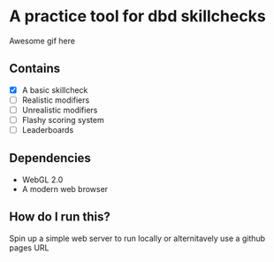# A practice tool for dbd skillchecks
Awesome gif here

## Contains
- [x] A basic skillcheck
- [ ] Realistic modifiers 
- [ ] Unrealistic modifiers 
- [ ] Flashy scoring system 
- [ ] Leaderboards 

## Dependencies
- WebGL 2.0
- A modern web browser

## How do I run this?
Spin up a simple web server to run locally or alternitavely use a github pages URL

